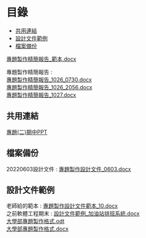 # 目錄
- [共用連結](#共用連結)
- [設計文件範例](#設計文件範例)
- [檔案備份](#檔案備份)

[專題製作精簡報告_範本.docx](https://github.com/s108000389/File-temporary-storage/files/9875760/_.docx)  

專題製作精簡報告 :  
[專題製作精簡報告_1026_0730.docx](https://github.com/s108000389/File-temporary-storage/files/9869099/_1026_0730.docx)  
[專題製作精簡報告_1026_2056.docx](https://github.com/s108000389/File-temporary-storage/files/9869644/_1026_2056.docx)  
[專題製作精簡報告_1027.docx](https://github.com/s108000389/File-temporary-storage/files/9877434/_1027.docx)



## 共用連結
[專題(二)期中PPT](https://gksuedutw-my.sharepoint.com/:p:/g/personal/s108000389_g_ksu_edu_tw/EUrmtlRNDF9Bp12Nn03vYOIB99KlIod5-J0CbyqAOzYwjg?e=jSWw7z)

## 檔案備份
20220603設計文件 :  [專題製作設計文件_0603.docx](https://github.com/s108000389/File-temporary-storage/files/8829664/_0603.docx)  


## 設計文件範例
老師給的範本 :
[專題製作設計文件範本_10.docx](https://github.com/s108000389/File-temporary-storage/files/8825047/_10.docx)  
之前軟體工程期末 : 
[設計文件範例_加油站排班系統.docx](https://github.com/s108000389/File-temporary-storage/files/8825059/_.docx)  
[大學部專題製作格式.odt](https://github.com/s108000389/File-temporary-storage/files/8829654/default.odt)  
[大學部專題製作格式.docx](https://github.com/s108000389/File-temporary-storage/files/9877746/default.docx)


